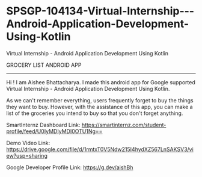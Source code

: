 # SPSGP-104134-Virtual-Internship---Android-Application-Development-Using-Kotlin
Virtual Internship - Android Application Development Using Kotlin

GROCERY LIST ANDROID APP
________________________

Hi ! I am Aishee Bhattacharya. I made this android app for Google supported Virtual Internship - Android Application Development Using Kotlin.

As we can't remember everything, users frequently forget to buy the things they want to buy. However, with the assistance of this app, you can make a list of the groceries you intend to buy so that you don't forget anything.

SmartInternz Dashboard Link: https://smartinternz.com/student-profile/feed/U0IyMDIyMDI0OTU1Ng==

Demo Video Link: https://drive.google.com/file/d/1rmtxT0V5Ndw215I4hydXZ567LnSAKSV3/view?usp=sharing

Google Developer Profile Link: https://g.dev/aishBh

